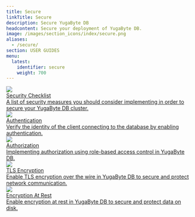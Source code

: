 ```yaml
---
title: Secure
linkTitle: Secure
description: Secure YugaByte DB
headcontent: Secure your deployment of YugaByte DB.
image: /images/section_icons/index/secure.png
aliases:
  - /secure/
section: USER GUIDES
menu:
  latest:
    identifier: secure
    weight: 700
---
```


<div class="row">
  <div class="col-12 col-md-6 col-lg-12 col-xl-6">
    <a class="section-link icon-offset" href="security-checklist/">
      <div class="head">
        <img class="icon" src="/images/section_icons/secure/checklist.png" aria-hidden="true" />
        <div class="title">Security Checklist</div>
      </div>
      <div class="body">
          A list of security measures you should consider implementing in order to secure your
          YugaByte DB cluster.
      </div>
    </a>
  </div>
  <div class="col-12 col-md-6 col-lg-12 col-xl-6">
    <a class="section-link icon-offset" href="authentication/">
      <div class="head">
        <img class="icon" src="/images/section_icons/secure/authentication.png" aria-hidden="true" />
        <div class="title">Authentication</div>
      </div>
      <div class="body">
          Verify the identity of the client connecting to the database by enabling authentication.
      </div>
    </a>
  </div>
  <div class="col-12 col-md-6 col-lg-12 col-xl-6">
    <a class="section-link icon-offset" href="authorization/">
      <div class="head">
        <img class="icon" src="/images/section_icons/secure/authorization.png" aria-hidden="true" />
        <div class="title">Authorization</div>
      </div>
      <div class="body">
          Implementing authorization using role-based access control in YugaByte DB.
      </div>
    </a>
  </div>
  <div class="col-12 col-md-6 col-lg-12 col-xl-6">
    <a class="section-link icon-offset" href="tls-encryption/">
      <div class="head">
        <img class="icon" src="/images/section_icons/secure/tls-encryption.png" aria-hidden="true" />
        <div class="title">TLS Encryption</div>
      </div>
      <div class="body">
          Enable TLS encryption over the wire in YugaByte DB to secure and protect network communication.
      </div>
    </a>
  </div>
  <div class="col-12 col-md-6 col-lg-12 col-xl-6">
    <a class="section-link icon-offset" href="encryption-at-rest/">
      <div class="head">
        <img class="icon" src="/images/section_icons/secure/tls-encryption.png"
        aria-hidden="true" />
        <div class="title">Encryption At Rest</div>
      </div>
      <div class="body">
          Enable encryption at rest in YugaByte DB to secure and protect data on disk.
      </div>
    </a>
  </div>
</div>
